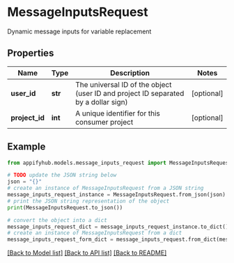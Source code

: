 # MessageInputsRequest

Dynamic message inputs for variable replacement

## Properties

Name | Type | Description | Notes
------------ | ------------- | ------------- | -------------
**user_id** | **str** | The universal ID of the object (user ID and project ID separated by a dollar sign) | [optional] 
**project_id** | **int** | A unique identifier for this consumer project | [optional] 

## Example

```python
from appifyhub.models.message_inputs_request import MessageInputsRequest

# TODO update the JSON string below
json = "{}"
# create an instance of MessageInputsRequest from a JSON string
message_inputs_request_instance = MessageInputsRequest.from_json(json)
# print the JSON string representation of the object
print(MessageInputsRequest.to_json())

# convert the object into a dict
message_inputs_request_dict = message_inputs_request_instance.to_dict()
# create an instance of MessageInputsRequest from a dict
message_inputs_request_form_dict = message_inputs_request.from_dict(message_inputs_request_dict)
```
[[Back to Model list]](../README.md#documentation-for-models) [[Back to API list]](../README.md#documentation-for-api-endpoints) [[Back to README]](../README.md)


